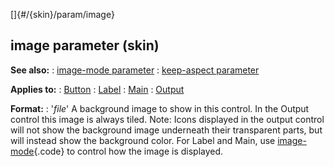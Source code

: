 []{#/{skin}/param/image}
  ## image parameter (skin)
  **See also:**
  :   [image-mode parameter](ref/%7Bskin%7D/param/image-mode)
  :   [keep-aspect parameter](ref/%7Bskin%7D/param/keep-aspect)
  <!-- -->
  **Applies to:**
  :   [Button](ref/%7Bskin%7D/control/button)
  :   [Label](ref/%7Bskin%7D/control/label)
  :   [Main](ref/%7Bskin%7D/control/main)
  :   [Output](ref/%7Bskin%7D/control/output)
  <!-- -->
  **Format:**
  :   \'*file*\'
  A background image to show in this control.
  In the Output control this image is always tiled.
  Note: Icons displayed in the output control will not show the background
  image underneath their transparent parts, but will instead show the
  background color.
  For Label and Main, use
  [image-mode](ref/%7Bskin%7D/param/image-mode){.code} to control how the
  image is displayed.
